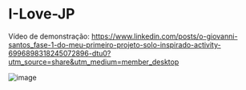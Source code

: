 # I-Love-JP

Vídeo de demonstração: https://www.linkedin.com/posts/o-giovanni-santos_fase-1-do-meu-primeiro-projeto-solo-inspirado-activity-6996898318245072896-dtu0?utm_source=share&utm_medium=member_desktop

![image](https://user-images.githubusercontent.com/115193826/233491433-1cb21a97-e7cf-46e3-b8e1-61a51dec45ac.png)
